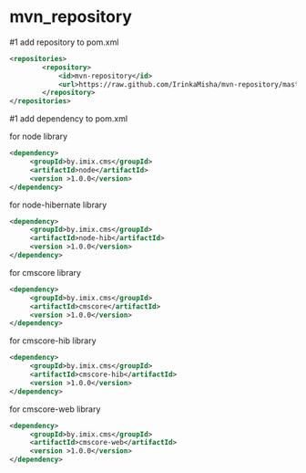 # mvn_repository

#1 add repository to pom.xml 
```xml
<repositories>
        <repository>
            <id>mvn-repository</id>
            <url>https://raw.github.com/IrinkaMisha/mvn-repository/master/</url>
        </repository>
</repositories>
```

#1 add dependency to pom.xml

for node library
```xml
<dependency>
     <groupId>by.imix.cms</groupId>
     <artifactId>node</artifactId>
     <version >1.0.0</version>
</dependency>
```

for node-hibernate library
```xml
<dependency>
     <groupId>by.imix.cms</groupId>
     <artifactId>node-hib</artifactId>
     <version >1.0.0</version>
</dependency>
```

for cmscore library
```xml
<dependency>
     <groupId>by.imix.cms</groupId>
     <artifactId>cmscore</artifactId>
     <version >1.0.0</version>
</dependency>
```

for cmscore-hib library
```xml
<dependency>
     <groupId>by.imix.cms</groupId>
     <artifactId>cmscore-hib</artifactId>
     <version >1.0.0</version>
</dependency>
```

for cmscore-web library
```xml
<dependency>
     <groupId>by.imix.cms</groupId>
     <artifactId>cmscore-web</artifactId>
     <version >1.0.0</version>
</dependency>
```
